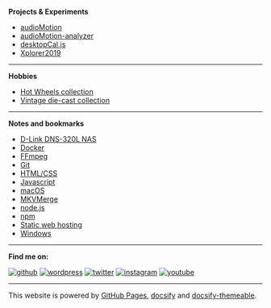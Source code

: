 
**Projects & Experiments**

* [audioMotion](https://audiomotion.me)
* [audioMotion-analyzer](https://audiomotion.dev)
* [desktopCal.js](https://henriquevianna.com/desktopCal.js/)
* [Xplorer2019](https://henriquevianna.com/Xplorer2019/)

---

**Hobbies**

* [Hot Wheels collection](/hotwheels)
* [Vintage die-cast collection](https://hvianna.wordpress.com)

---

**Notes and bookmarks**

* [D-Link DNS-320L NAS](notes/dns320l)
* [Docker](notes/docker)
* [FFmpeg](notes/ffmpeg)
* [Git](notes/git)
* [HTML/CSS](notes/html)
* [Javascript](notes/js)
* [macOS](notes/macos)
* [MKVMerge](notes/mkvmerge)
* [node.js](notes/node)
* [npm](notes/npm)
* [Static web hosting](notes/web-hosting)
* [Windows](notes/windows)

---

**Find me on:**

[![github](https://img.shields.io/badge/GitHub-000000?style=for-the-badge&logo=GitHub&logoColor=white)](https://github.com/hvianna)
[![wordpress](https://img.shields.io/badge/WordPress-21759B?style=for-the-badge&logo=WordPress&logoColor=white)](https://profiles.wordpress.org/hvianna/)
[![twitter](https://img.shields.io/badge/Twitter-1DA1F2?style=for-the-badge&logo=Twitter&logoColor=white)](https://twitter.com/HenriqueVianna)
[![instagram](https://img.shields.io/badge/Instagram-E4405F?style=for-the-badge&logo=Instagram&logoColor=white)](https://www.instagram.com/henriquevianna/)
[![youtube](https://img.shields.io/badge/YouTube-FF0000?style=for-the-badge&logo=YouTube&logoColor=white)](https://www.youtube.com/channel/UC0xI_TCZpFKJDxJphtsvWWQ/)

---

<footer>
<p>This website is powered by <a href="https://pages.github.com/" target="_blank" rel="noopener">GitHub Pages</a>, <a href="https://docsify.js.org/" target="_blank" rel="noopener">docsify</a> and <a href="https://jhildenbiddle.github.io/docsify-themeable" target="_blank" rel="noopener">docsify-themeable</a>.</p>
</footer>